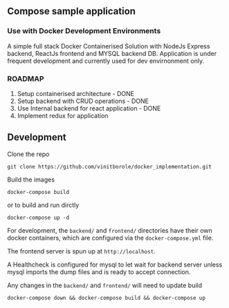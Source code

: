 ## Compose sample application

### Use with Docker Development Environments

A simple full stack Docker Containerised Solution with NodeJs Express backend, ReactJs frontend and MYSQL backend DB. 
Application is under frequent development and currently used for dev envirnonment only. 


### ROADMAP
1. Setup containerised architecture - DONE
2. Setup backend with CRUD operations - DONE
3. Use Internal backend for react application - DONE
4. Implement redux for application 


## Development
Clone the repo
```
git clone https://github.com/vinitborole/docker_implementation.git
```
Build the images
```
docker-compose build
```
or
to build and run dirctly
```
docker-compose up -d
```

For development, the `backend/` and `frontend/` directories have their own docker containers, which are configured via the `docker-compose.yml` file.

The frontend server is spun up at `http://localhost`. 

A Healthcheck is configured for mysql to let wait for backend server unless mysql imports the dump files and is ready to accept connection.

Any changes in the `backend/` and `frontend/` will need to update build 
```
docker-compose down && docker-compose build && docker-compose up 
```


